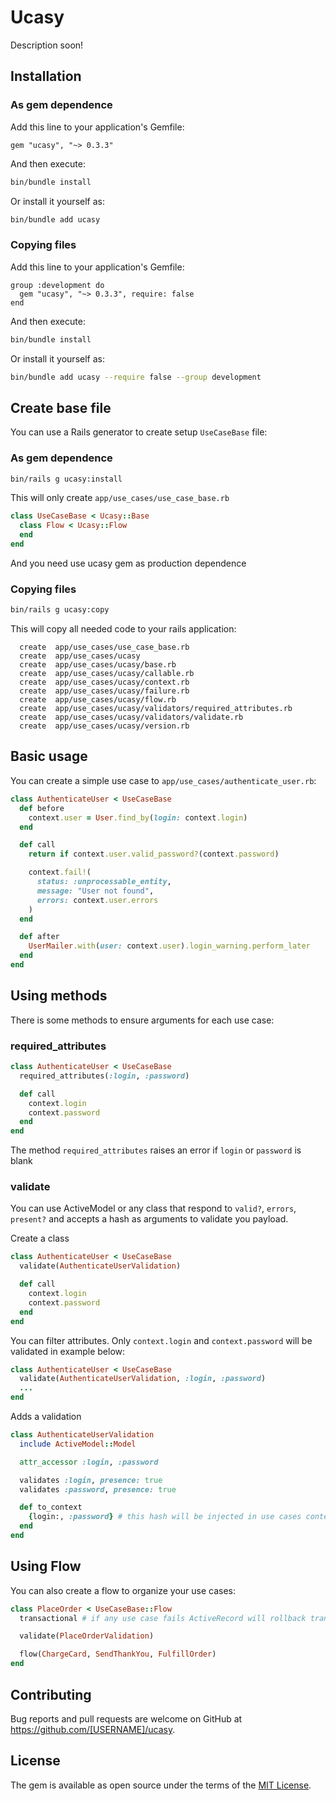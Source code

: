 # Ucasy

Description soon!

## Installation

### As gem dependence

Add this line to your application's Gemfile:

```ru
gem "ucasy", "~> 0.3.3"
```

And then execute:

```bash
bin/bundle install
```

Or install it yourself as:

```bash
bin/bundle add ucasy
```

### Copying files

Add this line to your application's Gemfile:

```ru
group :development do
  gem "ucasy", "~> 0.3.3", require: false
end
```

And then execute:

```bash
bin/bundle install
```

Or install it yourself as:

```bash
bin/bundle add ucasy --require false --group development
```

## Create base file

You can use a Rails generator to create setup `UseCaseBase` file:

### As gem dependence

```sh
bin/rails g ucasy:install
```

This will only create `app/use_cases/use_case_base.rb`

```rb
class UseCaseBase < Ucasy::Base
  class Flow < Ucasy::Flow
  end
end
```

And you need use ucasy gem as production dependence

### Copying files

```sh
bin/rails g ucasy:copy
```
This will copy all needed code to your rails application:

```
  create  app/use_cases/use_case_base.rb
  create  app/use_cases/ucasy
  create  app/use_cases/ucasy/base.rb
  create  app/use_cases/ucasy/callable.rb
  create  app/use_cases/ucasy/context.rb
  create  app/use_cases/ucasy/failure.rb
  create  app/use_cases/ucasy/flow.rb
  create  app/use_cases/ucasy/validators/required_attributes.rb
  create  app/use_cases/ucasy/validators/validate.rb
  create  app/use_cases/ucasy/version.rb
```

## Basic usage

You can create a simple use case to `app/use_cases/authenticate_user.rb`:

```rb
class AuthenticateUser < UseCaseBase
  def before
    context.user = User.find_by(login: context.login)
  end

  def call
    return if context.user.valid_password?(context.password)

    context.fail!(
      status: :unprocessable_entity,
      message: "User not found",
      errors: context.user.errors
    )
  end

  def after
    UserMailer.with(user: context.user).login_warning.perform_later
  end
end
```

## Using methods

There is some methods to ensure arguments for each use case:

### required_attributes

```rb
class AuthenticateUser < UseCaseBase
  required_attributes(:login, :password)

  def call
    context.login
    context.password
  end
end
```

The method `required_attributes` raises an error if `login` or `password` is blank


### validate

You can use ActiveModel or any class that respond to `valid?`, `errors`, `present?` and accepts a hash as arguments to validate you payload.

Create a class

```rb
class AuthenticateUser < UseCaseBase
  validate(AuthenticateUserValidation)

  def call
    context.login
    context.password
  end
end
```

You can filter attributes. Only `context.login` and  `context.password` will be validated in example below:

```rb
class AuthenticateUser < UseCaseBase
  validate(AuthenticateUserValidation, :login, :password)
  ...
end
```

Adds a validation

```rb
class AuthenticateUserValidation
  include ActiveModel::Model

  attr_accessor :login, :password

  validates :login, presence: true
  validates :password, presence: true

  def to_context
    {login:, :password} # this hash will be injected in use cases context
  end
end
```

## Using Flow

You can also create a flow to organize your use cases:

```rb
class PlaceOrder < UseCaseBase::Flow
  transactional # if any use case fails ActiveRecord will rollback transaction

  validate(PlaceOrderValidation)

  flow(ChargeCard, SendThankYou, FulfillOrder)
end
```

## Contributing

Bug reports and pull requests are welcome on GitHub at https://github.com/[USERNAME]/ucasy.

## License

The gem is available as open source under the terms of the [MIT License](https://opensource.org/licenses/MIT).
